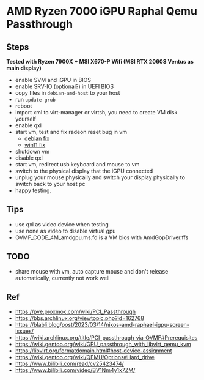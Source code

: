 # AMD Ryzen 7000 iGPU Raphal Qemu Passthrough

## Steps

**Tested with Ryzen 7900X + MSI X670-P Wifi (MSI RTX 2060S Ventus as main display)**

* enable SVM and iGPU in BIOS
* enable SRV-IO (optional?) in UEFI BIOS
* copy files in `debian-amd-host` to your host
* run `update-grub`
* reboot
* import xml to virt-manager or virtsh, you need to create VM disk yourself
* enable qxl
* start vm, test and fix radeon reset bug in vm
  * [debian fix](/debian-guest/README.md)
  * [win11 fix](/win11-guest/README.md)
* shutdown vm
* disable qxl
* start vm, redirect usb keyboard and mouse to vm
* switch to the physical display that the iGPU connected
* unplug your mouse physically and switch your display physically to switch back to your host pc
* happy testing.

## Tips

* use qxl as video device when testing
* use none as video to disable virtual gpu
* OVMF_CODE_4M_amdgpu.ms.fd is a VM bios with AmdGopDriver.ffs

## TODO

* share mouse with vm, auto capture mouse and don't release automatically, currently not work well

## Ref

* https://pve.proxmox.com/wiki/PCI_Passthrough
* https://bbs.archlinux.org/viewtopic.php?id=162768
* https://blabli.blog/post/2023/03/14/nixos-amd-raphael-igpu-screen-issues/
* https://wiki.archlinux.org/title/PCI_passthrough_via_OVMF#Prerequisites
* https://wiki.gentoo.org/wiki/GPU_passthrough_with_libvirt_qemu_kvm
* https://libvirt.org/formatdomain.html#host-device-assignment
* https://wiki.gentoo.org/wiki/QEMU/Options#Hard_drive
* https://www.bilibili.com/read/cv25423474/
* https://www.bilibili.com/video/BV1Nm4y1x7ZM/
